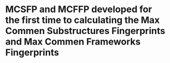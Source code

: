 #  MCSFP and MCFFP developed for the first time to calculating the Max Commen Substructures Fingerprints and Max Commen Frameworks Fingerprints
